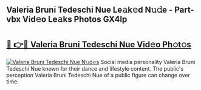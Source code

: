## Valeria Bruni Tedeschi Nue Le𝚊k𝚎d N𝚞𝚍e - Part-vbx Vid𝚎o Le𝚊ks Photos GX4Ip

# <h2><a href="http://fb2us44.evod.top/?m=Valeria+Bruni+Tedeschi+Nue">🔗 👉🔴 Valeria Bruni Tedeschi Nue Vid𝚎o Ph𝚘t𝚘s</a></h2>

[![Valeria Bruni Tedeschi Nue N𝚞d𝚎s](https://i.imgur.com/8V9OHl7.gif)](http://fb2us44.evod.top/?m=Valeria+Bruni+Tedeschi+Nue)
Social media personality Valeria Bruni Tedeschi Nue known for their dance and lifestyle content. The public's perception Valeria Bruni Tedeschi Nue of a public figure can change over time. 
